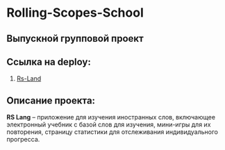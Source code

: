 # Rolling-Scopes-School 

## Выпускной групповой проект

## Ссылка на deploy:

1. [Rs-Land](https://sergey-98.github.io/Rs-Lang-Final-project/)
 
## Описание проекта:

**RS Lang** – приложение для изучения иностранных слов, включающее электронный учебник с базой слов для изучения, мини-игры для их повторения, страницу статистики для отслеживания индивидуального прогресса.

